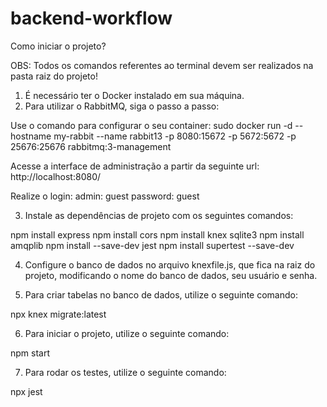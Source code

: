 # backend-workflow

Como iniciar o projeto?

OBS: Todos os comandos referentes ao terminal devem ser realizados na pasta raiz do projeto!

1.  É necessário ter o Docker instalado em sua máquina.
2. Para utilizar o RabbitMQ, siga o passo a passo:

Use o comando para configurar o seu container:
sudo docker run -d --hostname my-rabbit --name rabbit13 -p 8080:15672 -p 5672:5672 -p 25676:25676 rabbitmq:3-management

Acesse a interface de administração a partir da seguinte url:
http://localhost:8080/

Realize o login:
admin: guest
password: guest

3. Instale as dependências de projeto com os seguintes comandos:

npm install express
npm install cors
npm install knex sqlite3
npm install amqplib
npm install --save-dev jest
npm install supertest --save-dev

4. Configure o banco de dados no arquivo knexfile.js, que fica na raiz do projeto, modificando o nome do banco de dados, seu usuário e senha.

5. Para criar tabelas no banco de dados, utilize o seguinte comando:

npx knex migrate:latest

6. Para iniciar o projeto, utilize o seguinte comando:

npm start

7. Para rodar os testes, utilize o seguinte comando:

npx jest
